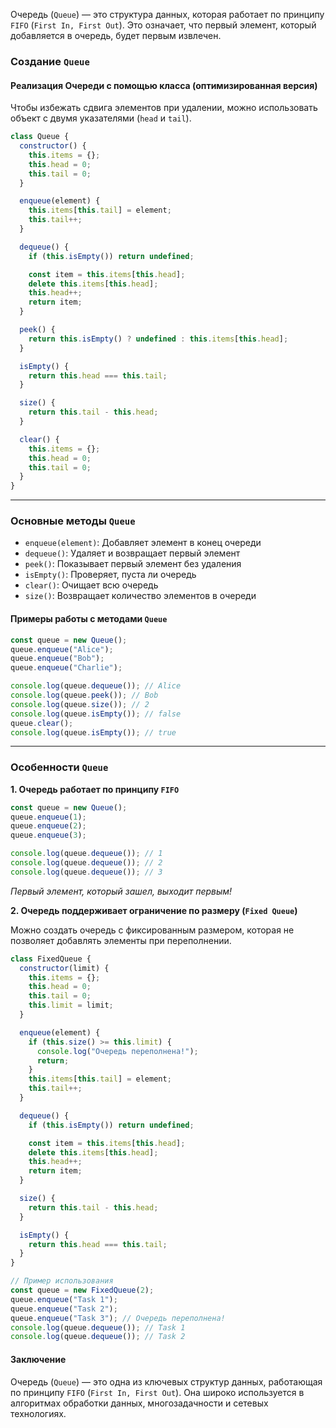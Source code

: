 Очередь (`Queue`) — это структура данных, которая работает по принципу `FIFO` (`First In, First Out`). Это означает, что первый элемент, который добавляется в очередь, будет первым извлечен.

### Создание `Queue`

#### Реализация Очереди с помощью класса (оптимизированная версия)

Чтобы избежать сдвига элементов при удалении, можно использовать объект с двумя указателями (`head` и `tail`).

```js
class Queue {
  constructor() {
    this.items = {};
    this.head = 0;
    this.tail = 0;
  }

  enqueue(element) {
    this.items[this.tail] = element;
    this.tail++;
  }

  dequeue() {
    if (this.isEmpty()) return undefined;

    const item = this.items[this.head];
    delete this.items[this.head];
    this.head++;
    return item;
  }

  peek() {
    return this.isEmpty() ? undefined : this.items[this.head];
  }

  isEmpty() {
    return this.head === this.tail;
  }

  size() {
    return this.tail - this.head;
  }

  clear() {
    this.items = {};
    this.head = 0;
    this.tail = 0;
  }
}
```

---

### Основные методы `Queue`

- `enqueue(element)`: Добавляет элемент в конец очереди
- `dequeue()`: Удаляет и возвращает первый элемент
- `peek()`: Показывает первый элемент без удаления
- `isEmpty()`: Проверяет, пуста ли очередь
- `clear()`: Очищает всю очередь
- `size()`: Возвращает количество элементов в очереди

#### Примеры работы с методами `Queue`

```js
const queue = new Queue();
queue.enqueue("Alice");
queue.enqueue("Bob");
queue.enqueue("Charlie");

console.log(queue.dequeue()); // Alice
console.log(queue.peek()); // Bob
console.log(queue.size()); // 2
console.log(queue.isEmpty()); // false
queue.clear();
console.log(queue.isEmpty()); // true
```

---

### Особенности `Queue`

**1. Очередь работает по принципу `FIFO`**

```js
const queue = new Queue();
queue.enqueue(1);
queue.enqueue(2);
queue.enqueue(3);

console.log(queue.dequeue()); // 1
console.log(queue.dequeue()); // 2
console.log(queue.dequeue()); // 3
```

_Первый элемент, который зашел, выходит первым!_

**2. Очередь поддерживает ограничение по размеру (`Fixed Queue`)**

Можно создать очередь с фиксированным размером, которая не позволяет добавлять элементы при переполнении.

```js
class FixedQueue {
  constructor(limit) {
    this.items = {};
    this.head = 0;
    this.tail = 0;
    this.limit = limit;
  }

  enqueue(element) {
    if (this.size() >= this.limit) {
      console.log("Очередь переполнена!");
      return;
    }
    this.items[this.tail] = element;
    this.tail++;
  }

  dequeue() {
    if (this.isEmpty()) return undefined;

    const item = this.items[this.head];
    delete this.items[this.head];
    this.head++;
    return item;
  }

  size() {
    return this.tail - this.head;
  }

  isEmpty() {
    return this.head === this.tail;
  }
}

// Пример использования
const queue = new FixedQueue(2);
queue.enqueue("Task 1");
queue.enqueue("Task 2");
queue.enqueue("Task 3"); // Очередь переполнена!
console.log(queue.dequeue()); // Task 1
console.log(queue.dequeue()); // Task 2
```

#### Заключение

Очередь (`Queue`) — это одна из ключевых структур данных, работающая по принципу `FIFO` (`First In, First Out`). Она широко используется в алгоритмах обработки данных, многозадачности и сетевых технологиях.
